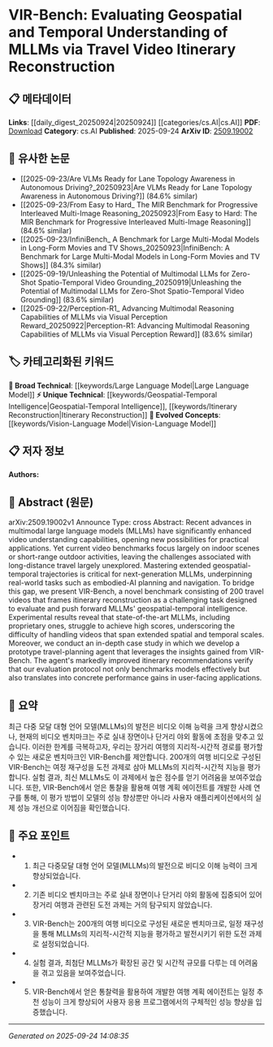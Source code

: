 <!-- KEYWORD_LINKING_METADATA:
{
  "processed_timestamp": "2025-09-24T14:08:35.543022",
  "vocabulary_version": "1.0",
  "selected_keywords": [
    "Large Language Model",
    "Geospatial-Temporal Intelligence",
    "Itinerary Reconstruction",
    "Vision-Language Model"
  ],
  "rejected_keywords": [],
  "similarity_scores": {
    "Large Language Model": 0.82,
    "Geospatial-Temporal Intelligence": 0.78,
    "Itinerary Reconstruction": 0.8,
    "Vision-Language Model": 0.83
  },
  "extraction_method": "AI_prompt_based",
  "budget_applied": true,
  "candidates_json": {
    "candidates": [
      {
        "surface": "Multimodal Large Language Models",
        "canonical": "Large Language Model",
        "aliases": [
          "MLLMs"
        ],
        "category": "broad_technical",
        "rationale": "Connects to the broader category of language models, enhancing understanding of their application in multimodal contexts.",
        "novelty_score": 0.45,
        "connectivity_score": 0.88,
        "specificity_score": 0.65,
        "link_intent_score": 0.82
      },
      {
        "surface": "Geospatial-Temporal Intelligence",
        "canonical": "Geospatial-Temporal Intelligence",
        "aliases": [
          "Spatial-Temporal Understanding"
        ],
        "category": "unique_technical",
        "rationale": "Introduces a novel concept specific to the paper's focus on understanding extended spatial and temporal scales.",
        "novelty_score": 0.75,
        "connectivity_score": 0.67,
        "specificity_score": 0.8,
        "link_intent_score": 0.78
      },
      {
        "surface": "Travel Video Itinerary Reconstruction",
        "canonical": "Itinerary Reconstruction",
        "aliases": [
          "Travel Itinerary Reconstruction"
        ],
        "category": "unique_technical",
        "rationale": "Central to the paper's evaluation framework, linking to practical applications in travel planning.",
        "novelty_score": 0.7,
        "connectivity_score": 0.72,
        "specificity_score": 0.85,
        "link_intent_score": 0.8
      },
      {
        "surface": "Vision-Language Model",
        "canonical": "Vision-Language Model",
        "aliases": [
          "Vision-Language"
        ],
        "category": "evolved_concepts",
        "rationale": "Represents an evolving concept that bridges vision and language processing, relevant to the paper's multimodal focus.",
        "novelty_score": 0.55,
        "connectivity_score": 0.85,
        "specificity_score": 0.7,
        "link_intent_score": 0.83
      }
    ],
    "ban_list_suggestions": [
      "video understanding",
      "travel videos",
      "state-of-the-art"
    ]
  },
  "decisions": [
    {
      "candidate_surface": "Multimodal Large Language Models",
      "resolved_canonical": "Large Language Model",
      "decision": "linked",
      "scores": {
        "novelty": 0.45,
        "connectivity": 0.88,
        "specificity": 0.65,
        "link_intent": 0.82
      }
    },
    {
      "candidate_surface": "Geospatial-Temporal Intelligence",
      "resolved_canonical": "Geospatial-Temporal Intelligence",
      "decision": "linked",
      "scores": {
        "novelty": 0.75,
        "connectivity": 0.67,
        "specificity": 0.8,
        "link_intent": 0.78
      }
    },
    {
      "candidate_surface": "Travel Video Itinerary Reconstruction",
      "resolved_canonical": "Itinerary Reconstruction",
      "decision": "linked",
      "scores": {
        "novelty": 0.7,
        "connectivity": 0.72,
        "specificity": 0.85,
        "link_intent": 0.8
      }
    },
    {
      "candidate_surface": "Vision-Language Model",
      "resolved_canonical": "Vision-Language Model",
      "decision": "linked",
      "scores": {
        "novelty": 0.55,
        "connectivity": 0.85,
        "specificity": 0.7,
        "link_intent": 0.83
      }
    }
  ]
}
-->

# VIR-Bench: Evaluating Geospatial and Temporal Understanding of MLLMs via Travel Video Itinerary Reconstruction

## 📋 메타데이터

**Links**: [[daily_digest_20250924|20250924]] [[categories/cs.AI|cs.AI]]
**PDF**: [Download](https://arxiv.org/pdf/2509.19002.pdf)
**Category**: cs.AI
**Published**: 2025-09-24
**ArXiv ID**: [2509.19002](https://arxiv.org/abs/2509.19002)

## 🔗 유사한 논문
- [[2025-09-23/Are VLMs Ready for Lane Topology Awareness in Autonomous Driving?_20250923|Are VLMs Ready for Lane Topology Awareness in Autonomous Driving?]] (84.6% similar)
- [[2025-09-23/From Easy to Hard_ The MIR Benchmark for Progressive Interleaved Multi-Image Reasoning_20250923|From Easy to Hard: The MIR Benchmark for Progressive Interleaved Multi-Image Reasoning]] (84.6% similar)
- [[2025-09-23/InfiniBench_ A Benchmark for Large Multi-Modal Models in Long-Form Movies and TV Shows_20250923|InfiniBench: A Benchmark for Large Multi-Modal Models in Long-Form Movies and TV Shows]] (84.3% similar)
- [[2025-09-19/Unleashing the Potential of Multimodal LLMs for Zero-Shot Spatio-Temporal Video Grounding_20250919|Unleashing the Potential of Multimodal LLMs for Zero-Shot Spatio-Temporal Video Grounding]] (83.6% similar)
- [[2025-09-22/Perception-R1_ Advancing Multimodal Reasoning Capabilities of MLLMs via Visual Perception Reward_20250922|Perception-R1: Advancing Multimodal Reasoning Capabilities of MLLMs via Visual Perception Reward]] (83.6% similar)

## 🏷️ 카테고리화된 키워드
**🧠 Broad Technical**: [[keywords/Large Language Model|Large Language Model]]
**⚡ Unique Technical**: [[keywords/Geospatial-Temporal Intelligence|Geospatial-Temporal Intelligence]], [[keywords/Itinerary Reconstruction|Itinerary Reconstruction]]
**🚀 Evolved Concepts**: [[keywords/Vision-Language Model|Vision-Language Model]]

## 📋 저자 정보

**Authors:** 

## 📄 Abstract (원문)

arXiv:2509.19002v1 Announce Type: cross 
Abstract: Recent advances in multimodal large language models (MLLMs) have significantly enhanced video understanding capabilities, opening new possibilities for practical applications. Yet current video benchmarks focus largely on indoor scenes or short-range outdoor activities, leaving the challenges associated with long-distance travel largely unexplored. Mastering extended geospatial-temporal trajectories is critical for next-generation MLLMs, underpinning real-world tasks such as embodied-AI planning and navigation. To bridge this gap, we present VIR-Bench, a novel benchmark consisting of 200 travel videos that frames itinerary reconstruction as a challenging task designed to evaluate and push forward MLLMs' geospatial-temporal intelligence. Experimental results reveal that state-of-the-art MLLMs, including proprietary ones, struggle to achieve high scores, underscoring the difficulty of handling videos that span extended spatial and temporal scales. Moreover, we conduct an in-depth case study in which we develop a prototype travel-planning agent that leverages the insights gained from VIR-Bench. The agent's markedly improved itinerary recommendations verify that our evaluation protocol not only benchmarks models effectively but also translates into concrete performance gains in user-facing applications.

## 📝 요약

최근 다중 모달 대형 언어 모델(MLLMs)의 발전은 비디오 이해 능력을 크게 향상시켰으나, 현재의 비디오 벤치마크는 주로 실내 장면이나 단거리 야외 활동에 초점을 맞추고 있습니다. 이러한 한계를 극복하고자, 우리는 장거리 여행의 지리적-시간적 경로를 평가할 수 있는 새로운 벤치마크인 VIR-Bench를 제안합니다. 200개의 여행 비디오로 구성된 VIR-Bench는 여정 재구성을 도전 과제로 삼아 MLLMs의 지리적-시간적 지능을 평가합니다. 실험 결과, 최신 MLLMs도 이 과제에서 높은 점수를 얻기 어려움을 보여주었습니다. 또한, VIR-Bench에서 얻은 통찰을 활용해 여행 계획 에이전트를 개발한 사례 연구를 통해, 이 평가 방법이 모델의 성능 향상뿐만 아니라 사용자 애플리케이션에서의 실제 성능 개선으로 이어짐을 확인했습니다.

## 🎯 주요 포인트

- 1. 최근 다중모달 대형 언어 모델(MLLMs)의 발전으로 비디오 이해 능력이 크게 향상되었습니다.
- 2. 기존 비디오 벤치마크는 주로 실내 장면이나 단거리 야외 활동에 집중되어 있어 장거리 여행과 관련된 도전 과제는 거의 탐구되지 않았습니다.
- 3. VIR-Bench는 200개의 여행 비디오로 구성된 새로운 벤치마크로, 일정 재구성을 통해 MLLMs의 지리적-시간적 지능을 평가하고 발전시키기 위한 도전 과제로 설정되었습니다.
- 4. 실험 결과, 최첨단 MLLMs가 확장된 공간 및 시간적 규모를 다루는 데 어려움을 겪고 있음을 보여주었습니다.
- 5. VIR-Bench에서 얻은 통찰력을 활용하여 개발한 여행 계획 에이전트는 일정 추천 성능이 크게 향상되어 사용자 응용 프로그램에서의 구체적인 성능 향상을 입증했습니다.


---

*Generated on 2025-09-24 14:08:35*